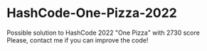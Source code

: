 # HashCode-One-Pizza-2022
 Possible solution to HashCode 2022 "One Pizza" with 2730 score
 <br> Please, contact me if you can improve the code!
